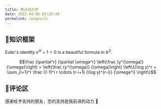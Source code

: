 ```yaml
---
title: 质点动力学
date: 2022-03-06 03:26:49
permalink: /pages/2/
---
```

## 🏹知识框架



Euler's identity $e^{i\pi}+1=0$ is a beautiful formula in $\mathbb{R}^2$.

$$\frac {\partial^r} {\partial \omega^r} \left(\frac {y^{\omega}} {\omega}\right) 
= \left(\frac {y^{\omega}} {\omega}\right) \left\{(\log y)^r + \sum_{i=1}^r \frac {(-1)^i r \cdots (r-i+1) (\log y)^{r-i}} {\omega^i} \right\}$$






## 💊评论区

感谢给予支持的朋友，您的支持是我前进的动力 🎉

